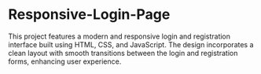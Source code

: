 # Responsive-Login-Page
 This project features a modern and responsive login and registration interface built using HTML, CSS, and JavaScript. The design incorporates a clean layout with smooth transitions between the login and registration forms, enhancing user experience.
